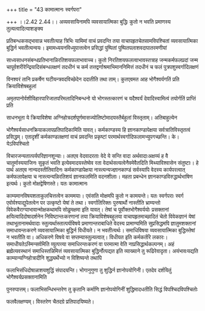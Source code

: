 +++
title = "43 कामात्मानः स्वर्गपरा"

+++
।।2.42 2.44।। अव्यवसायिनामपि व्यवसायात्मिका बुद्धिः कुतो न भवति प्रमाणस्य
तुल्यत्वादित्याशङ्क्य  
  
प्रतिबन्धकसद्भावान्न भवतीत्याह त्रिभिः यामिमां वाचं प्रवदन्ति तया
वाचापहृतचेतसामविपश्चितां व्यवसायात्मिका बुद्धिर्न भवतीत्यन्वयः।
इमामध्ययनविध्युपात्तत्वेन प्रसिद्धां पुष्पितां
पुष्पितपलाशवदापातरमणीयां  
  
साध्यसाधनसंबन्धप्रतिभानान्निरतिशयफलाभावाच्च। कुतो
निरतिशयफलत्वाभावस्तत्राह जन्मकर्मफलप्रदां जन्म
चापूर्वशरीरेन्द्रियादिसंबन्धलक्षणं तदधीनं च कर्म
तत्तद्वर्णाश्रमाभिमाननिमित्तं तदधीनं च फलं पुत्रपशुस्वर्गादिलक्षणं  
  
विनश्वरं तानि प्रकर्षेण घटीयन्त्रवदविच्छेदेन ददातीति तथा ताम्। कुतएवमत
आह भोगैश्वर्यगतिं प्रति क्रियाविशेषबहुलां  
  
अमृतपानोर्वशीविहारपारिजातपरिमलादिनिबन्धनो यो भोगस्तत्कारणं च यदैश्वर्यं
देवादिस्वामित्वं तयोर्गतिं प्राप्तिं प्रति  
  
साधनभूता ये क्रियाविशेषा
अग्निहोत्रदर्शपूर्णमासज्योतिष्टोमादयस्तैर्बहुलां विस्तृताम्।
अतिबाहुल्येन  
  
भोगैश्वर्यसाधनक्रियाकलापप्रतिपादिकामिति यावत्। कर्मकाण्डस्य हि
ज्ञानकाण्डापेक्षया सर्वत्रातिविस्तृतत्वं प्रसिद्धम्। एतादृशीं
कर्मकाण्डलक्षणां वाचं प्रवदन्ति प्रकृष्टां
परमार्थस्वर्गादिफलामभ्युपगच्छन्ति। के। येऽविपश्चितो  
  
विचारजन्यतात्पर्यपरिज्ञानशून्याः। अतएव वेदवादरताः वेदे ये सन्ति वादा
अर्थवादाःअक्षय्यं ह वै चातुर्मास्ययाजिनः सुकृतं भवति इत्येवमादयस्तेष्वेव
रता वेदार्थसत्यत्वेनैवमेवैतदिति मिथ्याविश्वासेन संतुष्टाः। हे पार्थ अतएव
नान्यदस्तीतिवादिनः कर्मकाण्डापेक्षया नास्त्यन्यज्ज्ञानकाण्डं सर्वस्यापि
वेदस्य कार्यपरत्वात् कर्मफलापेक्षया च नास्त्यन्यन्निरतिशयं ज्ञानफलमिति
वदनशीलाः। महता प्रबन्धेन ज्ञानकाण्डविरुद्धार्थभाषिण इत्यर्थः। कुतो
मोक्षद्वेषिणस्ते। यतः कामात्मानः  
  
काम्यमानविषयशताकुलचित्तत्वेन काममयाः। एवंसति मोक्षमपि कुतो न कामयन्ते।
यतः स्वर्गपराः स्वर्ग एवोर्वश्याद्युपेतत्वेन पर उत्कृष्टो येषां ते तथा।
स्वर्गातिरिक्तः पुरुषार्थो नास्तीति भ्राम्यन्तो
विवेकवैराग्याभावान्मोक्षकथामपि सोढुमक्षमा इति यावत्। तेषां च
पूर्वोक्तभोगैश्वर्ययोः प्रसक्तानां क्षयित्वादिदोषादर्शनेन
निविष्टान्तःकरणानां तया क्रियाविशेषबहुलया वाचापहृतमाच्छादितं चेतो
विवेकज्ञानं येषां तथाभूतानामर्थवादाः स्तुत्यर्थास्तात्पर्यविषये
प्रमाणान्तराबाधिते वेदस्य प्रामाण्यमिति सुप्रसिद्धमपि ज्ञातुमशक्तानां
समाधावन्तःकरणे व्यवसायात्मिका बुद्धिर्न विधीयते। न भवतीत्यर्थः।
समाधिविषया व्यवसायात्मिका बुद्धिस्तेषां न भवतीति वा। अधिकरणे विषये वा
सप्तम्यास्तुल्यत्वात्। विधीयत इति कर्मकर्तरि लकारः।
समाधीयतेऽस्मिन्सर्वमिति व्युत्पत्त्या समाधिरन्तःकरणं वा परमात्मा वेति
नाप्रसिद्धार्थकल्पनम्। अहं ब्रह्मेत्यवस्थानं समाधिस्तन्निमित्तं
व्यवसायात्मिका बुद्धिर्नोत्पद्यत इति व्याख्याने तु रूढिरेवादृता।
अयंभावःयद्यति काम्यान्यग्निहोत्रादीनि शुद्ध्यर्थेभ्यो न विशिष्यन्ते
तथापि  
  
फलाभिसंधिदोषान्नाशयशुद्धिं संपादयन्ति। भोगानुगुणा तु शुद्धिर्न
ज्ञानोपयोगिनी। एतदेव दर्शयितुं भोगैश्वर्यप्रसक्तानामिति  
  
पुनरुपात्तम्। फलाभिसन्धिभन्तरेण तु कृतानि कर्माणि ज्ञानोपयोगिनीं
शुद्धिमादधतीति सिद्धं विपश्चिदविपश्चितोः  
  
फलवैलक्षण्यम्। विस्तरेण चैतदग्रे प्रतिपादयिष्यते।  
